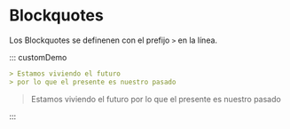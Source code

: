 <!-- markdownlint-disable MD031-->

# Blockquotes

Los Blockquotes se definenen con el prefijo `>` en la línea.

::: customDemo

```markdown
> Estamos viviendo el futuro
> por lo que el presente es nuestro pasado
```

> Estamos viviendo el futuro
> por lo que el presente es nuestro pasado

:::

